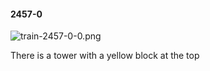 #### 2457-0
![train-2457-0-0.png](https://github.com/lil-lab/nlvr/raw/master/nlvr/train/images/66/train-2457-0-0.png "train-2457-0-0.png")

There is a tower with a yellow block at the top